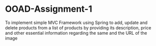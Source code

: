 # OOAD-Assignment-1
To implement simple MVC Framework using Spring to add, update and delete products from a list of products by providing its description, price and other essential information regarding the same and the URL of the image
